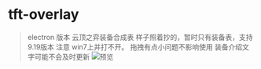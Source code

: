 # tft-overlay

> electron 版本 云顶之弈装备合成表
> 样子照着抄的，暂时只有装备表，支持 9.19版本
> 注意 win7上并打不开。
> 拖拽有点小问题不影响使用
> 装备介绍文字可能不会及时更新
![预览](http://ww1.sinaimg.cn/large/005O2C54gy1g7gvili3hlj30fc0fzgqi.jpg)
